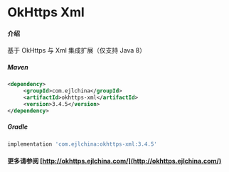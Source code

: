 # OkHttps Xml

#### 介绍

基于 OkHttps 与 Xml 集成扩展（仅支持 Java 8）


##### Maven

```xml
<dependency>
     <groupId>com.ejlchina</groupId>
     <artifactId>okhttps-xml</artifactId>
     <version>3.4.5</version>
</dependency>
```

##### Gradle

```groovy
implementation 'com.ejlchina:okhttps-xml:3.4.5'
```

#### 更多请参阅 [http://okhttps.ejlchina.com/](http://okhttps.ejlchina.com/)

